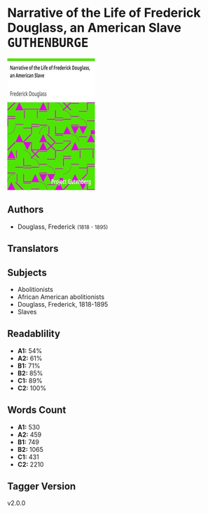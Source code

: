 # Narrative of the Life of Frederick Douglass, an American Slave <kbd>GUTHENBURGE</kbd>

![](./cover.medium.jpg "")

## Authors


 - Douglass, Frederick <small>(1818 - 1895)</small>

## Translators



## Subjects


 - Abolitionists
 - African American abolitionists
 - Douglass, Frederick, 1818-1895
 - Slaves

## Readablility


 - **A1:** 54%
 - **A2:** 61%
 - **B1:** 71%
 - **B2:** 85%
 - **C1:** 89%
 - **C2:** 100%

## Words Count


 - **A1:** 530
 - **A2:** 459
 - **B1:** 749
 - **B2:** 1065
 - **C1:** 431
 - **C2:** 2210

## Tagger Version


v2.0.0
